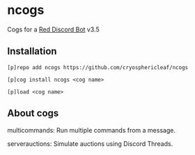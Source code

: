 # ncogs
Cogs for a [Red Discord Bot](https://github.com/Cog-Creators/Red-DiscordBot)  v3.5


## Installation

```
[p]repo add ncogs https://github.com/cryosphericleaf/ncogs
```
```
[p]cog install ncogs <cog name>
```
```
[p]load <cog name>
```

## About cogs
multicommands: Run multiple commands from a message.

serverauctions: Simulate auctions using Discord Threads.

